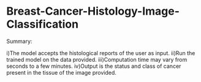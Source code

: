 # Breast-Cancer-Histology-Image-Classification
Summary:

i)The model accepts the histological reports of the user as input.
ii)Run the trained model on the data provided.
iii)Computation time may vary from seconds to a few minutes.
iv)Output is the status and class of cancer present in the tissue of the image provided.

